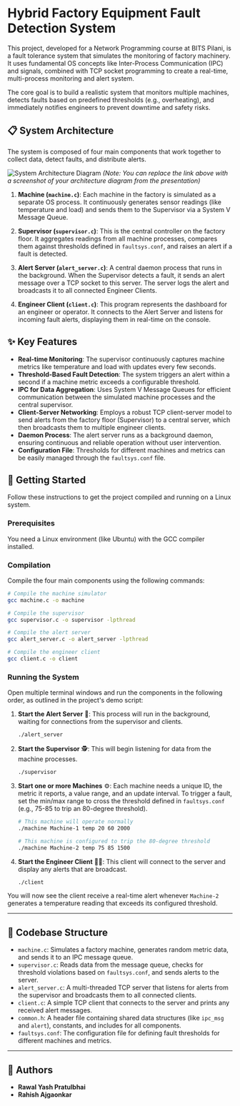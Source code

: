 # Hybrid Factory Equipment Fault Detection System

This project, developed for a Network Programming course at BITS Pilani, is a fault tolerance system that simulates the monitoring of factory machinery. It uses fundamental OS concepts like Inter-Process Communication (IPC) and signals, combined with TCP socket programming to create a real-time, multi-process monitoring and alert system.

The core goal is to build a realistic system that monitors multiple machines, detects faults based on predefined thresholds (e.g., overheating), and immediately notifies engineers to prevent downtime and safety risks.

## 📋 System Architecture

The system is composed of four main components that work together to collect data, detect faults, and distribute alerts.

![System Architecture Diagram](https://i.imgur.com/your-architecture-diagram.png)
*(Note: You can replace the link above with a screenshot of your architecture diagram from the presentation)*

1.  **Machine (`machine.c`)**: Each machine in the factory is simulated as a separate OS process. It continuously generates sensor readings (like temperature and load) and sends them to the Supervisor via a System V Message Queue.

2.  **Supervisor (`supervisor.c`)**: This is the central controller on the factory floor. It aggregates readings from all machine processes, compares them against thresholds defined in `faultsys.conf`, and raises an alert if a fault is detected.

3.  **Alert Server (`alert_server.c`)**: A central daemon process that runs in the background. When the Supervisor detects a fault, it sends an alert message over a TCP socket to this server. The server logs the alert and broadcasts it to all connected Engineer Clients.

4.  **Engineer Client (`client.c`)**: This program represents the dashboard for an engineer or operator. It connects to the Alert Server and listens for incoming fault alerts, displaying them in real-time on the console.

## ✨ Key Features

* **Real-time Monitoring**: The supervisor continuously captures machine metrics like temperature and load with updates every few seconds.
* **Threshold-Based Fault Detection**: The system triggers an alert within a second if a machine metric exceeds a configurable threshold.
* **IPC for Data Aggregation**: Uses System V Message Queues for efficient communication between the simulated machine processes and the central supervisor.
* **Client-Server Networking**: Employs a robust TCP client-server model to send alerts from the factory floor (Supervisor) to a central server, which then broadcasts them to multiple engineer clients.
* **Daemon Process**: The alert server runs as a background daemon, ensuring continuous and reliable operation without user intervention.
* **Configuration File**: Thresholds for different machines and metrics can be easily managed through the `faultsys.conf` file.

## 🚀 Getting Started

Follow these instructions to get the project compiled and running on a Linux system.

### Prerequisites

You need a Linux environment (like Ubuntu) with the GCC compiler installed.

### Compilation

Compile the four main components using the following commands:

```bash
# Compile the machine simulator
gcc machine.c -o machine

# Compile the supervisor
gcc supervisor.c -o supervisor -lpthread

# Compile the alert server
gcc alert_server.c -o alert_server -lpthread

# Compile the engineer client
gcc client.c -o client
```

### Running the System

Open multiple terminal windows and run the components in the following order, as outlined in the project's demo script:

1.  **Start the Alert Server** 📡: This process will run in the background, waiting for connections from the supervisor and clients.
    ```bash
    ./alert_server
    ```

2.  **Start the Supervisor** 🕵️: This will begin listening for data from the machine processes.
    ```bash
    ./supervisor
    ```

3.  **Start one or more Machines** ⚙️: Each machine needs a unique ID, the metric it reports, a value range, and an update interval. To trigger a fault, set the min/max range to cross the threshold defined in `faultsys.conf` (e.g., 75-85 to trip an 80-degree threshold).
    ```bash
    # This machine will operate normally
    ./machine Machine-1 temp 20 60 2000

    # This machine is configured to trip the 80-degree threshold
    ./machine Machine-2 temp 75 85 1500
    ```

4.  **Start the Engineer Client** 🧑‍💻: This client will connect to the server and display any alerts that are broadcast.
    ```bash
    ./client
    ```

You will now see the client receive a real-time alert whenever `Machine-2` generates a temperature reading that exceeds its configured threshold.

---
## 📂 Codebase Structure

* `machine.c`: Simulates a factory machine, generates random metric data, and sends it to an IPC message queue.
* `supervisor.c`: Reads data from the message queue, checks for threshold violations based on `faultsys.conf`, and sends alerts to the server.
* `alert_server.c`: A multi-threaded TCP server that listens for alerts from the supervisor and broadcasts them to all connected clients.
* `client.c`: A simple TCP client that connects to the server and prints any received alert messages.
* `common.h`: A header file containing shared data structures (like `ipc_msg` and `alert`), constants, and includes for all components.
* `faultsys.conf`: The configuration file for defining fault thresholds for different machines and metrics.

---

## 👥 Authors

* **Rawal Yash Pratulbhai**
* **Rahish Ajgaonkar**
